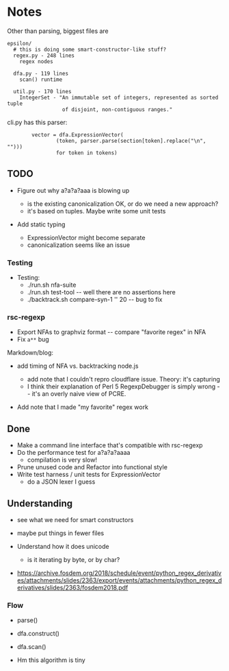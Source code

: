 Notes
=====

Other than parsing, biggest files are

    epsilon/
      # this is doing some smart-constructor-like stuff?
      regex.py - 248 lines
        regex nodes

      dfa.py - 119 lines 
        scan() runtime

      util.py - 170 lines
        IntegerSet - "An immutable set of integers, represented as sorted tuple
                      of disjoint, non-contiguous ranges."

cli.py has this parser:

            vector = dfa.ExpressionVector(
                    (token, parser.parse(section[token].replace("\n", "")))
                    for token in tokens)

## TODO

- Figure out why a?a?a?aaa is blowing up
  - is the existing canonicalization OK, or do we need a new approach?
  - it's based on tuples.  Maybe write some unit tests

- Add static typing
  - ExpressionVector might become separate
  - canonicalization seems like an issue

### Testing

- Testing:
  - ./run.sh nfa-suite
  - ./run.sh test-tool -- well there are no assertions here
  - ./backtrack.sh compare-syn-1 '' 20  -- bug to fix

### rsc-regexp

- Export NFAs to graphviz format -- compare "favorite regex" in NFA
- Fix `a**` bug

Markdown/blog:

- add timing of NFA vs. backtracking node.js
  - add note that I couldn't repro cloudflare issue.  Theory: it's capturing
  - I think their explanation of Perl 5 RegexpDebugger is simply wrong -- it's
    an overly naive view of PCRE.

- Add note that I made "my favorite" regex work

## Done

- Make a command line interface that's compatible with rsc-regexp
- Do the performance test for a?a?a?aaaa
  - compilation is very slow!
- Prune unused code and Refactor into functional style
- Write test harness / unit tests for ExpressionVector
  - do a JSON lexer I guess

## Understanding

- see what we need for smart constructors

- maybe put things in fewer files


- Understand how it does unicode
  - is it iterating by byte, or by char?

- <https://archive.fosdem.org/2018/schedule/event/python_regex_derivatives/attachments/slides/2363/export/events/attachments/python_regex_derivatives/slides/2363/fosdem2018.pdf>


### Flow


- parse()
- dfa.construct()
- dfa.scan()

- Hm this algorithm is tiny
